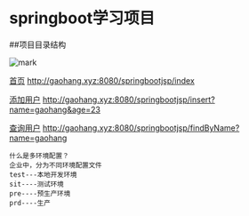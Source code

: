 
# springboot学习项目

##项目目录结构

![mark](http://omi0o6pp2.bkt.clouddn.com/blog/180324/H9HA650A8j.png)

[首页](http://gaohang.xyz:8080/springbootjsp/index)    		http://gaohang.xyz:8080/springbootjsp/index

[添加用户](http://gaohang.xyz:8080/springbootjsp/insert?name=gaohang&age=23) 	http://gaohang.xyz:8080/springbootjsp/insert?name=gaohang&age=23

[查询用户](http://gaohang.xyz:8080/springbootjsp/findByName?name=gaohang) 	http://gaohang.xyz:8080/springbootjsp/findByName?name=gaohang


```
什么是多环境配置？
企业中，分为不同环境配置文件
test---本地开发环境
sit----测试环境
pre----预生产环境
prd----生产
```
